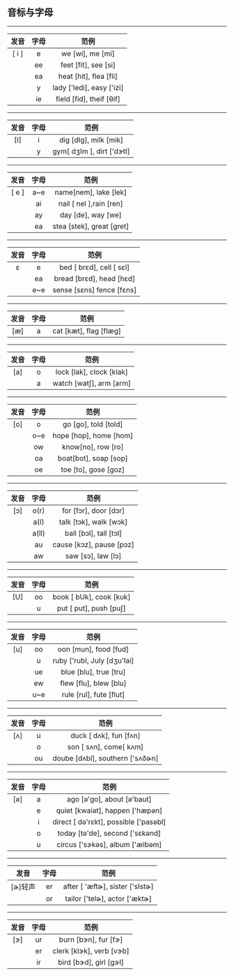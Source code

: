 ## 音标与字母
---
| 发音 | 字母 | 范例|
| :---: | :---: | :---: |
|[ i ]|  e |we [wi],  me [mi]|
|    |  ee | feet [fit], see [si]|
|    | ea | heat [hit], flea [fli]|
|    | y | lady ['ledi], easy ['izi]|
|    | ie | field [fid], theif [θif]|
---
| 发音 | 字母 | 范例|
| :---: | :---: | :---: |
| [I]  | i |dig [dIg], milk [mik]|
|      | y | gym[ dʒIm ], dirt ['dɝtI] |

---

| 发音 | 字母 | 范例|
| :---: | :---: | :---: |
| [ e ] | a~e | name[nem], lake [lek]|
|       | ai  | nail [ nel ],rain [ren]
|       | ay  | day [de], way [we]|
|       | ea  | stea [stek], great [gret]|
---

| 发音 | 字母 | 范例|
| :---: | :---: | :---: |
|   ε   |     e |bed [ brεd], cell [ sεl] |
|       |    ea | bread [brεd], head [hεd]|
|       |    e~e|sense [sεns] fence [fεns]|
---
| 发音 | 字母 | 范例|
| :---: | :---: | :---: |
|    [æ]|     a |cat [kæt], flag [flæg]| 
---
| 发音 | 字母 | 范例|
| :---: | :---: | :---: |
|    [a]|     o |lock [lak], clock [klak]|
|       |     a | watch [watʃ], arm [arm]|

---
| 发音 | 字母 | 范例|
| :---: | :---: | :---: |
|    [o]|     o | go [go], told [told]|
|       |    o~e| hope [hop], home [hom]|
|       |    ow | know[no], row [ro]|
|       |    oa |boat[bot], soap [sop]|
|       |    oe |toe [to], gose [goz]|

---
| 发音 | 字母 | 范例|
| :---: | :---: | :---: |
|    [ɔ]|   o(r)|for [fɔr], door [dɔr]|
|       |   a(l)| talk [tɔk], walk [wɔk]|
|       |  a(ll)| ball [bɔl], tall [tɔl]|
|       |    au | cause [kɔz], pause [pɔz]|
|       |    aw | saw [sɔ], law [lɔ]|
---
| 发音 | 字母 | 范例|
| :---: | :---: | :---: |
|    [U]|     oo| book [ bUk], cook [kuk]|
|       |     u | put [ put], push [puʃ]|

---
| 发音 | 字母 | 范例|
| :---: | :---: | :---: |
|    [u]|    oo | oon [mun], food [fud]|
|       |     u | ruby ['rubI, July [dʒu'lai]|
|       |    ue | blue [blu], true [tru]|
|       |    ew | flew [flu], blew [blu]|
|       |    u~e| rule [rul], fute [flut]|

---
| 发音 | 字母 | 范例|
| :---: | :---: | :---: |
|    [ʌ]|     u | duck [ dʌk], fun [fʌn]|
|       |     o |son [ sʌn], come[ kʌm]|
|       |     ou| doube [dʌbl], southern ['sʌðɚn]|

---
| 发音 | 字母 | 范例|
| :---: | :---: | :---: |
|    [ə]|     a | ago [ə'go], about [ə'baut]|
|       |     e | quiet [kwaiət], happen ['hæpən]|
|       |     i | direct [ də'rεkt], possible ['pasəbl]|
|       |     o |today [tə'de], second ['sεkənd]|
|       |     u |circus ['sɝkəs], album ['ælbəm]|
---
| 发音 | 字母 | 范例|
| :---: | :---: | :---: |
| [ɚ]轻声|    er | after [ 'æftɚ], sister ['sIstɚ]|
|       |    or | tailor ['telɚ], actor ['æktɚ]|

---
| 发音 | 字母 | 范例|
| :---: | :---: | :---: |
|    [ɝ]|     ur| burn [bɝn], fur [fɝ]|
|       |     er| clerk [klɝk], verb [vɝb]|
|       |     ir| bird [bɝd], girl [gɝl]|


